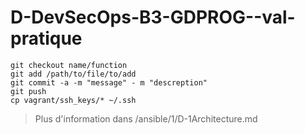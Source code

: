 # D-DevSecOps-B3-GDPROG--val-pratique

```shell
git checkout name/function
git add /path/to/file/to/add
git commit -a -m "message" - m "descreption"
git push
cp vagrant/ssh_keys/* ~/.ssh
``` 
> Plus d'information dans /ansible/1/D-1Architecture.md
